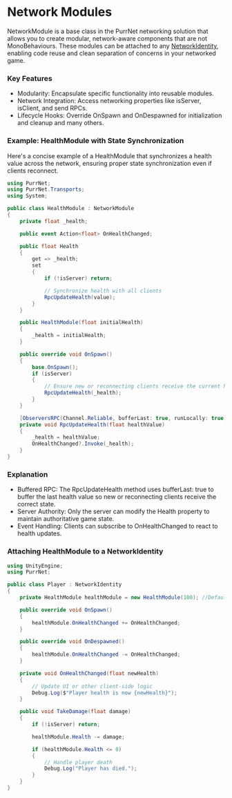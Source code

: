 # Network Modules

NetworkModule is a base class in the PurrNet networking solution that allows you to create modular, network-aware components that are not MonoBehaviours. These modules can be attached to any [NetworkIdentity](../network-identity/), enabling code reuse and clean separation of concerns in your networked game.

### Key Features

* Modularity: Encapsulate specific functionality into reusable modules.
* Network Integration: Access networking properties like isServer, isClient, and send RPCs.
* Lifecycle Hooks: Override OnSpawn and OnDespawned for initialization and cleanup and many others.

### Example: HealthModule with State Synchronization

Here's a concise example of a HealthModule that synchronizes a health value across the network, ensuring proper state synchronization even if clients reconnect.

```csharp
using PurrNet;
using PurrNet.Transports;
using System;

public class HealthModule : NetworkModule
{
    private float _health;

    public event Action<float> OnHealthChanged;

    public float Health
    {
        get => _health;
        set
        {
            if (!isServer) return;

            // Synchronize health with all clients
            RpcUpdateHealth(value);
        }
    }

    public HealthModule(float initialHealth)
    {
        _health = initialHealth;
    }

    public override void OnSpawn()
    {
        base.OnSpawn();
        if (isServer)
        {
            // Ensure new or reconnecting clients receive the current health
            RpcUpdateHealth(_health);
        }
    }

    [ObserversRPC(Channel.Reliable, bufferLast: true, runLocally: true)]
    private void RpcUpdateHealth(float healthValue)
    {
        _health = healthValue;
        OnHealthChanged?.Invoke(_health);
    }
}
```

### Explanation

* Buffered RPC: The RpcUpdateHealth method uses bufferLast: true to buffer the last health value so new or reconnecting clients receive the correct state.
* Server Authority: Only the server can modify the Health property to maintain authoritative game state.
* Event Handling: Clients can subscribe to OnHealthChanged to react to health updates.

### Attaching HealthModule to a NetworkIdentity

```csharp
using UnityEngine;
using PurrNet;

public class Player : NetworkIdentity
{
    private HealthModule healthModule = new HealthModule(100); //Default to 100hp

    public override void OnSpawn()
    {
        healthModule.OnHealthChanged += OnHealthChanged;
    }

    public override void OnDespawned()
    {
        healthModule.OnHealthChanged -= OnHealthChanged;
    }

    private void OnHealthChanged(float newHealth)
    {
        // Update UI or other client-side logic
        Debug.Log($"Player health is now {newHealth}");
    }

    public void TakeDamage(float damage)
    {
        if (!isServer) return;

        healthModule.Health -= damage;

        if (healthModule.Health <= 0)
        {
            // Handle player death
            Debug.Log("Player has died.");
        }
    }
}
```
